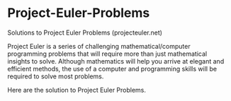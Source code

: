 # Project-Euler-Problems
Solutions to Project Euler Problems (projecteuler.net)

Project Euler is a series of challenging mathematical/computer programming problems that will require more than just mathematical insights to solve. Although mathematics will help you arrive at elegant and efficient methods, the use of a computer and programming skills will be required to solve most problems.

Here are the solution to Project Euler Problems.

